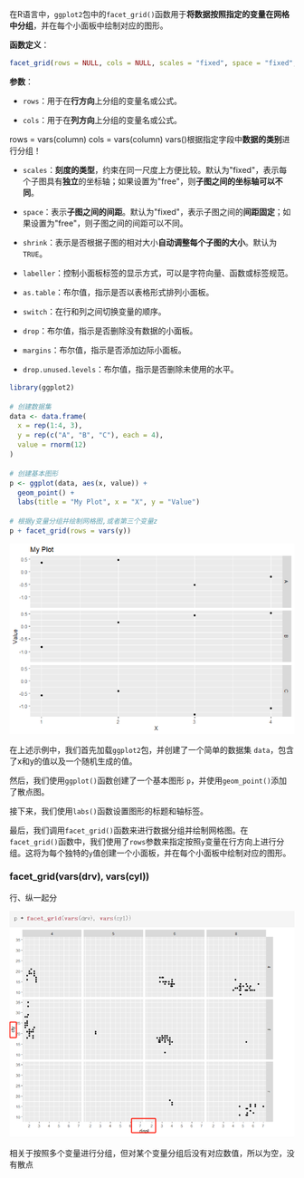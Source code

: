 在R语言中，`ggplot2`包中的`facet_grid()`函数用于**将数据按照指定的变量在网格中分组**，并在每个小面板中绘制对应的图形。

**函数定义**：
```R
facet_grid(rows = NULL, cols = NULL, scales = "fixed", space = "fixed", shrink = TRUE, labeller = "label_value", as.table = TRUE, switch = NULL, drop = TRUE, margins = FALSE, drop.unused.levels = TRUE)
```

**参数**：
- `rows`：用于在**行方向**上分组的变量名或公式。

- `cols`：用于在**列方向**上分组的变量名或公式。

rows = vars(column)
cols = vars(column)
vars()根据指定字段中**数据的类别**进行分组！

- `scales`：**刻度的类型**，约束在同一尺度上方便比较。默认为"fixed"，表示每个子图具有**独立**的坐标轴；如果设置为"free"，则**子图之间的坐标轴可以不同**。

- `space`：表示**子图之间的间距**。默认为"fixed"，表示子图之间的**间距固定**；如果设置为"free"，则子图之间的间距可以不同。

- `shrink`：表示是否根据子图的相对大小**自动调整每个子图的大小**。默认为`TRUE`。

- `labeller`：控制小面板标签的显示方式，可以是字符向量、函数或标签规范。

- `as.table`：布尔值，指示是否以表格形式排列小面板。

- `switch`：在行和列之间切换变量的顺序。

- `drop`：布尔值，指示是否删除没有数据的小面板。

- `margins`：布尔值，指示是否添加边际小面板。

- `drop.unused.levels`：布尔值，指示是否删除未使用的水平。

```R
library(ggplot2)

# 创建数据集
data <- data.frame(
  x = rep(1:4, 3),
  y = rep(c("A", "B", "C"), each = 4),
  value = rnorm(12)
)

# 创建基本图形
p <- ggplot(data, aes(x, value)) +
  geom_point() +
  labs(title = "My Plot", x = "X", y = "Value")

# 根据y变量分组并绘制网格图,或者第三个变量z
p + facet_grid(rows = vars(y)) 
```

![Pasted image 20231005164810](attachments/Pasted%20image%2020231005164810.png)

在上述示例中，我们首先加载`ggplot2`包，并创建了一个简单的数据集 `data`，包含了x和y的值以及一个随机生成的值。

然后，我们使用`ggplot()`函数创建了一个基本图形 `p`，并使用`geom_point()`添加了散点图。

接下来，我们使用`labs()`函数设置图形的标题和轴标签。

最后，我们调用`facet_grid()`函数来进行数据分组并绘制网格图。在`facet_grid()`函数中，我们使用了`rows`参数来指定按照`y`变量在行方向上进行分组。这将为每个独特的`y`值创建一个小面板，并在每个小面板中绘制对应的图形。


### facet_grid(vars(drv), vars(cyl))
行、纵一起分

![Pasted image 20240108084503](attachments/Pasted%20image%2020240108084503.png)

相关于按照多个变量进行分组，但对某个变量分组后没有对应数值，所以为空，没有散点